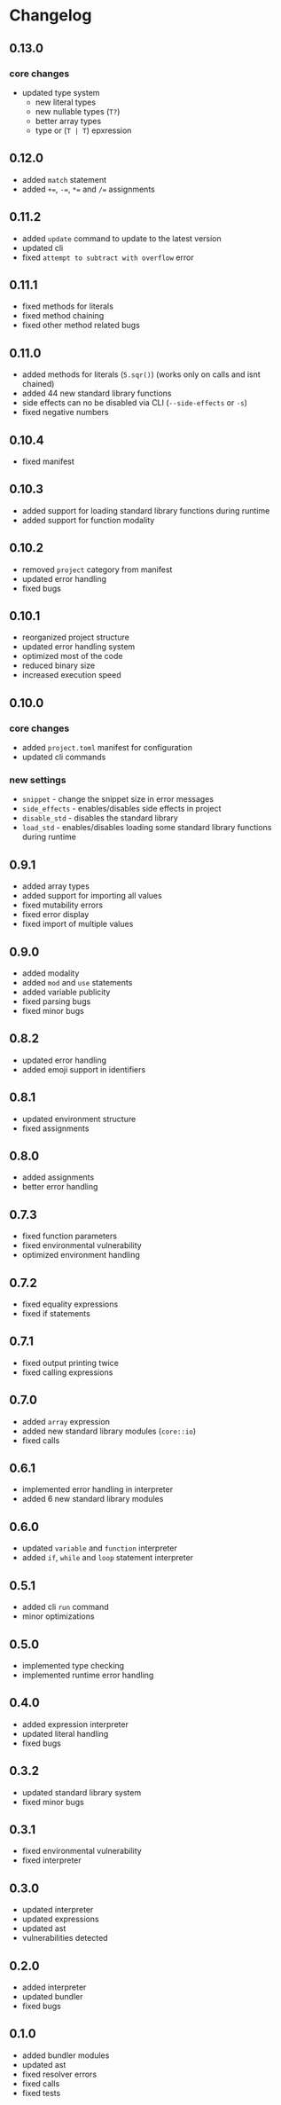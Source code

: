 # Changelog

## 0.13.0

### core changes

- updated type system
  - new literal types
  - new nullable types (`T?`)
  - better array types
  - type or (`T | T`) epxression

## 0.12.0

- added `match` statement
- added `+=`, `-=`, `*=` and `/=` assignments

## 0.11.2

- added `update` command to update to the latest version
- updated cli
- fixed `attempt to subtract with overflow` error

## 0.11.1

- fixed methods for literals
- fixed method chaining
- fixed other method related bugs

## 0.11.0

- added methods for literals (`5.sqr()`) (works only on calls and isnt chained)
- added 44 new standard library functions
- side effects can no be disabled via CLI (`--side-effects` or `-s`)
- fixed negative numbers

## 0.10.4

- fixed manifest

## 0.10.3

- added support for loading standard library functions during runtime
- added support for function modality

## 0.10.2

- removed `project` category from manifest
- updated error handling
- fixed bugs

## 0.10.1

- reorganized project structure
- updated error handling system
- optimized most of the code
- reduced binary size
- increased execution speed

## 0.10.0

### core changes

- added `project.toml` manifest for configuration
- updated cli commands

### new settings

- `snippet` - change the snippet size in error messages
- `side_effects` - enables/disables side effects in project
- `disable_std` - disables the standard library
- `load_std` - enables/disables loading some standard library functions during runtime

## 0.9.1

- added array types
- added support for importing all values
- fixed mutability errors
- fixed error display
- fixed import of multiple values

## 0.9.0

- added modality
- added `mod` and `use` statements
- added variable publicity
- fixed parsing bugs
- fixed minor bugs

## 0.8.2

- updated error handling
- added emoji support in identifiers

## 0.8.1

- updated environment structure
- fixed assignments

## 0.8.0

- added assignments
- better error handling

## 0.7.3

- fixed function parameters
- fixed environmental vulnerability
- optimized environment handling

## 0.7.2

- fixed equality expressions
- fixed if statements

## 0.7.1

- fixed output printing twice
- fixed calling expressions

## 0.7.0

- added `array` expression
- added new standard library modules (`core::io`)
- fixed calls

## 0.6.1

- implemented error handling in interpreter
- added 6 new standard library modules

## 0.6.0

- updated `variable` and `function` interpreter
- added `if`, `while` and `loop` statement interpreter

## 0.5.1

- added cli `run` command
- minor optimizations

## 0.5.0

- implemented type checking
- implemented runtime error handling

## 0.4.0

- added expression interpreter
- updated literal handling
- fixed bugs

## 0.3.2

- updated standard library system
- fixed minor bugs

## 0.3.1

- fixed environmental vulnerability
- fixed interpreter

## 0.3.0

- updated interpreter
- updated expressions
- updated ast
- vulnerabilities detected

## 0.2.0

- added interpreter
- updated bundler
- fixed bugs

## 0.1.0

- added bundler modules
- updated ast
- fixed resolver errors
- fixed calls
- fixed tests
